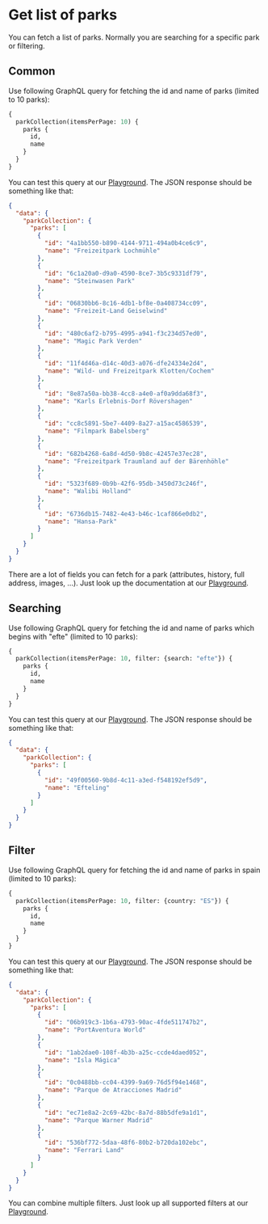 # Get list of parks
You can fetch a list of parks. Normally you are searching for a specific park or filtering. 

## Common
Use following GraphQL query for fetching the id and name of parks (limited to 10 parks):
```graphql
{
  parkCollection(itemsPerPage: 10) {
    parks {
      id, 
      name
    }
  }
}
```

You can test this query at our [Playground](https://oci.coaster.cloud). The JSON response should be something like that:

```json
{
  "data": {
    "parkCollection": {
      "parks": [
        {
          "id": "4a1bb550-b890-4144-9711-494a0b4ce6c9",
          "name": "Freizeitpark Lochmühle"
        },
        {
          "id": "6c1a20a0-d9a0-4590-8ce7-3b5c9331df79",
          "name": "Steinwasen Park"
        },
        {
          "id": "06830bb6-8c16-4db1-bf8e-0a408734cc09",
          "name": "Freizeit-Land Geiselwind"
        },
        {
          "id": "480c6af2-b795-4995-a941-f3c234d57ed0",
          "name": "Magic Park Verden"
        },
        {
          "id": "11f4d46a-d14c-40d3-a076-dfe24334e2d4",
          "name": "Wild- und Freizeitpark Klotten/Cochem"
        },
        {
          "id": "8e87a50a-bb38-4cc8-a4e0-af0a9dda68f3",
          "name": "Karls Erlebnis-Dorf Rövershagen"
        },
        {
          "id": "cc8c5891-5be7-4409-8a27-a15ac4586539",
          "name": "Filmpark Babelsberg"
        },
        {
          "id": "682b4268-6a8d-4d50-9b8c-42457e37ec28",
          "name": "Freizeitpark Traumland auf der Bärenhöhle"
        },
        {
          "id": "5323f689-0b9b-42f6-95db-3450d73c246f",
          "name": "Walibi Holland"
        },
        {
          "id": "6736db15-7482-4e43-b46c-1caf866e0db2",
          "name": "Hansa-Park"
        }
      ]
    }
  }
}
```

There are a lot of fields you can fetch for a park (attributes, history, full address, images, ...). Just look up the documentation
at our [Playground](https://oci.coaster.cloud).

## Searching
Use following GraphQL query for fetching the id and name of parks which begins with "efte" (limited to 10 parks):
```graphql
{
  parkCollection(itemsPerPage: 10, filter: {search: "efte"}) {
    parks {
      id, 
      name
    }
  }
}
```

You can test this query at our [Playground](https://oci.coaster.cloud). The JSON response should be something like that:

```json
{
  "data": {
    "parkCollection": {
      "parks": [
        {
          "id": "49f00560-9b8d-4c11-a3ed-f548192ef5d9",
          "name": "Efteling"
        }
      ]
    }
  }
}
```

## Filter
Use following GraphQL query for fetching the id and name of parks in spain (limited to 10 parks):
```graphql
{
  parkCollection(itemsPerPage: 10, filter: {country: "ES"}) {
    parks {
      id, 
      name
    }
  }
}
```

You can test this query at our [Playground](https://oci.coaster.cloud). The JSON response should be something like that:

```json
{
  "data": {
    "parkCollection": {
      "parks": [
        {
          "id": "06b919c3-1b6a-4793-90ac-4fde511747b2",
          "name": "PortAventura World"
        },
        {
          "id": "1ab2dae0-108f-4b3b-a25c-ccde4daed052",
          "name": "Isla Mágica"
        },
        {
          "id": "0c0488bb-cc04-4399-9a69-76d5f94e1468",
          "name": "Parque de Atracciones Madrid"
        },
        {
          "id": "ec71e8a2-2c69-42bc-8a7d-88b5dfe9a1d1",
          "name": "Parque Warner Madrid"
        },
        {
          "id": "536bf772-5daa-48f6-80b2-b720da102ebc",
          "name": "Ferrari Land"
        }
      ]
    }
  }
}
```

You can combine multiple filters. Just look up all supported filters at our [Playground](https://oci.coaster.cloud).